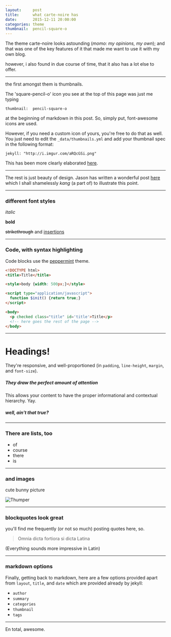 ```yaml
---
layout:     post
title:      what carte-noire has
date:       2015-12-11 20:00:00
categories: theme
thumbnail:  pencil-square-o
---
```


The theme carte-noire looks astounding (_momo: my opinions, my own_); and that was
one of the key features of it that made me want to use it with my own blog.

however, i also found in due course of time, that it also has a lot else to offer.

------------

the first amongst them is thumbnails.

The 'square-pencil-o' icon you see at the top of this page was just me typing

```
thumbnail:  pencil-square-o
```

at the beginning of markdown in this post. So, simply put, font-awesome icons are
used.

However, if you need a custom icon of yours, you're free to do that as well.
You just need to edit the ```_data/thumbnails.yml``` and add your thumbnail spec
in the following format:

```
jekyll: "http://i.imgur.com/aRQcGSi.png"
```

This has been more clearly elaborated [here][1].

-----------

The rest is just beauty of design. Jason has written a wonderful post [here][2] which
I shall shamelessly _kang_ (a part of) to illustrate this point.

-----------

### different font styles

_italic_

__bold__

<del>strikethrough</del> and <ins>insertions</ins>

-----------

### Code, with syntax highlighting

Code blocks use the [peppermint][3] theme.

```html
<!DOCTYPE html>
<title>Title</title>

<style>body {width: 500px;}</style>

<script type="application/javascript">
  function $init() {return true;}
</script>

<body>
  <p checked class="title" id='title'>Title</p>
  <!-- here goes the rest of the page -->
</body>
```

-----------

# Headings!

They're responsive, and well-proportioned (in `padding`, `line-height`, `margin`, and `font-size`).

##### They draw the perfect amount of attention

This allows your content to have the proper informational and contextual hierarchy. Yay.

##### well, ain't that true?

-----------

### There are lists, too

  * of
  * course
  * there
  * is

-----------

### and images

cute bunny picture

![Thumper](http://i.imgur.com/DMCHDqF.jpg)

-----------

### blockquotes look great

you'll find me frequently (or not so much) posting quotes here, so.

> Omnia dicta fortiora si dicta Latina

(Everything sounds more impressive in Latin)

-----------

### markdown options

Finally, getting back to markdown, here are a few options provided apart from
```layout```, ```title```, and ```date``` which are provided already by jekyll:

 * ```author```
 * ```summary```
 * ```categories```
 * ```thumbnail```
 * ```tags```

-----------

En total, awesome. 

[1]: http://carte-noire.jacobtomlinson.co.uk/jekyll/2014/06/08/using-thumbnails/
[2]: http://carte-noire.jacobtomlinson.co.uk/jekyll/2014/06/10/carte-noire-in-action/
[3]: https://noahfrederick.com/log/lion-terminal-theme-peppermint/